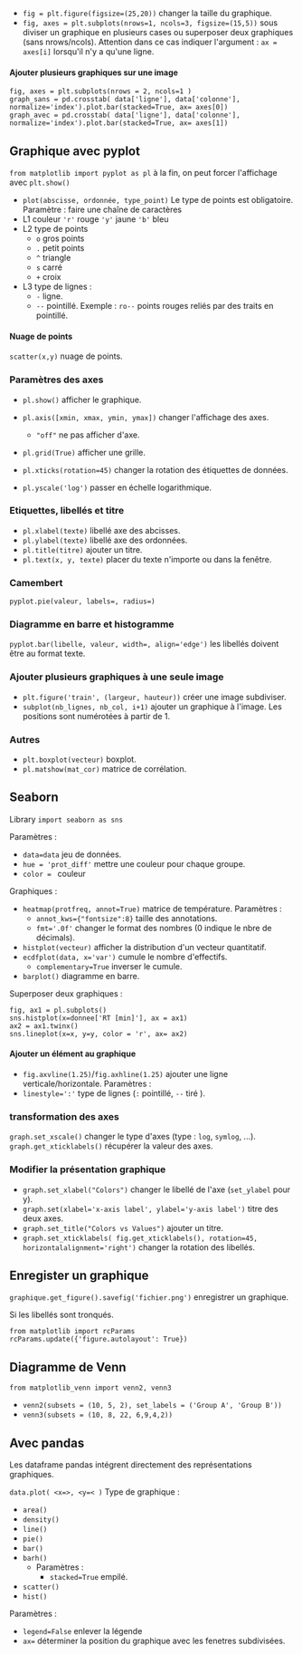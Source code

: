 * `fig = plt.figure(figsize=(25,20))`  changer la taille du graphique.
* `fig, axes = plt.subplots(nrows=1, ncols=3, figsize=(15,5))` sous diviser un graphique en plusieurs cases ou superposer deux graphiques (sans nrows/ncols).
Attention dans ce cas indiquer l'argument : `ax = axes[i]` lorsqu'il n'y a qu'une ligne.

#### Ajouter plusieurs graphiques sur une image

```
fig, axes = plt.subplots(nrows = 2, ncols=1 )
graph_sans = pd.crosstab( data['ligne'], data['colonne'], normalize='index').plot.bar(stacked=True, ax= axes[0])
graph_avec = pd.crosstab( data['ligne'], data['colonne'], normalize='index').plot.bar(stacked=True, ax= axes[1])
```

## Graphique avec pyplot

`from matplotlib import pyplot as pl`
à la fin, on peut forcer l'affichage avec `plt.show()`

* `plot(abscisse, ordonnée, type_point)` Le type de points est obligatoire.
Paramètre : faire une chaîne de caractères 
* L1 couleur `'r'` rouge `'y'` jaune `'b'` bleu
* L2 type de points 
	* `o` gros points
	* `.` petit points 
	* `^` triangle
	* `s` carré
	* `+` croix
* L3 type de lignes :
	* `-` ligne.
	* `--` pointillé.
Exemple : `ro--` points rouges reliés par des traits en pointillé.

#### Nuage de points

`scatter(x,y)` nuage de points.

### Paramètres des axes

* `pl.show()` afficher le graphique.
* `pl.axis([xmin, xmax, ymin, ymax])` changer l'affichage des axes. 
	* `"off"` ne pas afficher d'axe. 	

* `pl.grid(True)` afficher une grille.
* `pl.xticks(rotation=45)` changer la rotation des étiquettes de données.
* `pl.yscale('log')` passer en échelle logarithmique. 

### Etiquettes, libellés et titre

* `pl.xlabel(texte)` libellé axe des abcisses.
* `pl.ylabel(texte)` libellé axe des ordonnées.
* `pl.title(titre)` ajouter un titre.
* `pl.text(x, y, texte)` placer du texte n'importe ou dans la fenêtre.

### Camembert 

`pyplot.pie(valeur, labels=, radius=)`

### Diagramme en barre et histogramme

`pyplot.bar(libelle, valeur, width=, align='edge')` les libellés doivent être au format texte.

### Ajouter plusieurs graphiques à une seule image

* `plt.figure('train', (largeur, hauteur))` créer une image subdiviser.
* `subplot(nb_lignes, nb_col, i+1)` ajouter un graphique à l'image. Les  positions sont numérotées à partir de 1.

### Autres

* `plt.boxplot(vecteur)` boxplot.
* `pl.matshow(mat_cor)` matrice de corrélation.

## Seaborn

Library `import seaborn as sns`

Paramètres :
* `data=data` jeu de données.
* `hue = 'prot_diff'` mettre une couleur pour chaque groupe.
* `color = ` couleur
 
Graphiques :
* `heatmap(protfreq, annot=True)` matrice de température. Paramètres :
	* `annot_kws={"fontsize":8}` taille des annotations.
	* `fmt='.0f'` changer le format des nombres (0 indique le nbre de décimals).
* `histplot(vecteur)` afficher la distribution d'un vecteur quantitatif.
* `ecdfplot(data, x='var')` cumule le nombre d'effectifs.
   *  `complementary=True` inverser le cumule.
* `barplot()` diagramme en barre.

Superposer deux graphiques :
```
fig, ax1 = pl.subplots()
sns.histplot(x=donnee['RT [min]'], ax = ax1)
ax2 = ax1.twinx()
sns.lineplot(x=x, y=y, color = 'r', ax= ax2)
```


#### Ajouter un élément au graphique

* `fig.axvline(1.25)`/`fig.axhline(1.25)` ajouter une ligne verticale/horizontale.
Paramètres : 
* `linestyle=':'` type de lignes (`:` pointillé, `--` tiré ).

### transformation des axes

`graph.set_xscale()` changer le type d'axes (type : `log`, `symlog`, ...).
`graph.get_xticklabels()` récupérer la valeur des axes.

### Modifier la présentation graphique

* `graph.set_xlabel("Colors")` changer le libellé de l'axe (`set_ylabel` pour y).
* `graph.set(xlabel='x-axis label', ylabel='y-axis label')` titre des deux axes.
* `graph.set_title("Colors vs Values")` ajouter un titre.
* `graph.set_xticklabels( fig.get_xticklabels(), rotation=45, horizontalalignment='right')` changer la rotation des libellés.

## Enregister un graphique 

`graphique.get_figure().savefig('fichier.png')` enregistrer un graphique.

Si les libellés sont tronqués.
```
from matplotlib import rcParams
rcParams.update({'figure.autolayout': True})
```

## Diagramme de Venn

`from matplotlib_venn import venn2, venn3`

* `venn2(subsets = (10, 5, 2), set_labels = ('Group A', 'Group B'))`
* `venn3(subsets = (10, 8, 22, 6,9,4,2))`

## Avec pandas

Les dataframe pandas intégrent directement des représentations graphiques.

`data.plot( <x=>, <y=< )`
Type de graphique :
* `area()`
* `density()`
* `line()`
* `pie()`
* `bar()`
* `barh()`
	* Paramètres :
		* `stacked=True` empilé.
* `scatter()`
* `hist()`

Paramètres : 
*  `legend=False` enlever la légende
*  `ax=` déterminer la position du graphique avec les fenetres subdivisées.
